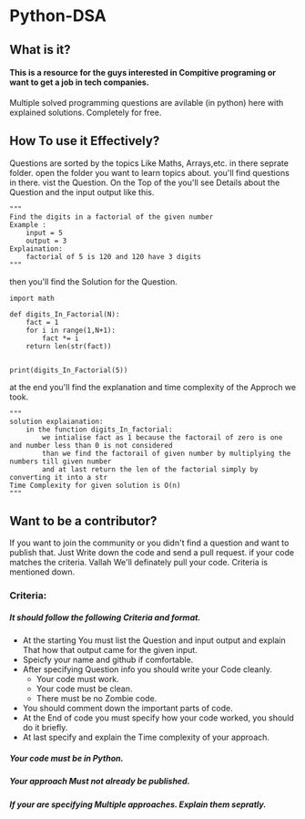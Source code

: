 # **Python-DSA**

## What is it?
#### This is a resource for the guys interested in Compitive programing or want to get a job in tech companies. 
Multiple solved programming questions are avilable (in python) here with explained solutions. Completely for free.

## How To use it Effectively?
Questions are sorted by the topics Like Maths, Arrays,etc. in there seprate folder. open the folder you want to learn topics about. you'll find questions in there. 
vist the Question. 
On the Top of the you'll see Details about the Question and the input output like this.
```python3
"""
Find the digits in a factorial of the given number
Example :
    input = 5 
    output = 3
Explaination:
    factorial of 5 is 120 and 120 have 3 digits
"""
```
then you'll find the Solution for the Question.
```python3
import math

def digits_In_Factorial(N):
    fact = 1 
    for i in range(1,N+1):
        fact *= i 
    return len(str(fact))


print(digits_In_Factorial(5))
```
at the end you'll find the explanation and time complexity of the Approch we took.
```python3
"""
solution explaianation:
    in the function digits_In_factorial:
        we intialise fact as 1 because the factorail of zero is one and number less than 0 is not considered
        than we find the factorail of given number by multiplying the numbers till given number
        and at last return the len of the factorial simply by converting it into a str
Time Complexity for given solution is O(n)
"""
```
## Want to be a contributor?
If you want to join the community or you didn't find a question and want to publish that. Just Write down the code and send a pull request. if your code matches the criteria. Vallah We'll definately pull your code. Criteria is mentioned down.

### Criteria:
##### It should follow the following Criteria and format.
* At the starting You must list the Question and input output and explain That how that output came for the given input.
* Speicfy your name and github if comfortable.
* After specifying Question info you should write your Code cleanly.
  * Your code must work.
  * Your code must be clean.
  * There must be no Zombie code.
* You should comment down the important parts of code.
* At the End of code you must specify how your code worked, you should do it briefly.
* At last specify and explain the Time complexity of your approach.

##### Your code must be in Python.
##### Your approach Must not already be published.
##### If your are specifying Multiple approaches. Explain them sepratly.
